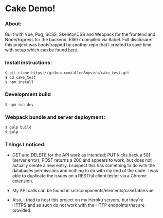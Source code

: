# Cake Demo!  

### About:
Built with Vue, Pug, SCSS, SkeletonCSS and Webpack for the frontend and Node/Express for the backend.  ES6/7 compiled via Babel.  Full disclosure: this project was bootstrapped by another repo that I created to save time with setup which can be found [here](https://github.com/allenRoyston/vue-es6-webpack-express-clean).  

### Install instructions:
```sh
$ git clone https://github.com/allenRoyston/cake_test.git
$ cd cake_test
$ npm install
```

### Development build
```sh
$ npm run dev
```

### Webpack bundle and server deployment:
```sh
$ gulp build
$ gulp
```

### Things I noticed:
- GET and DELETE for the API work as intended; PUT kicks back a 501 (server error); POST returns a 200 and appears to work, but does not actually create a new entry.  I suspect this has something to do with the databases permissions and nothing to do with my end of the code.  I was able to duplicate the issues on a RESTful client tester via a Chrome extension.  

- My API calls can be found in src/components/elements/cakeTable.vue

- Also, I tried to host this project on my Heroku servers, but they're HTTPS and as such do not work with the HTTP endpoints that are provided.  
